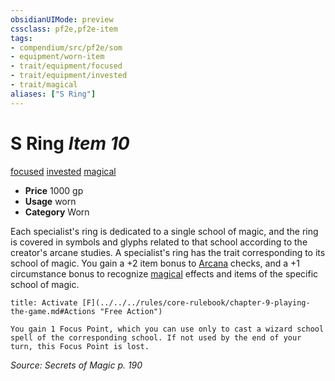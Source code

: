 ```yaml
---
obsidianUIMode: preview
cssclass: pf2e,pf2e-item
tags:
- compendium/src/pf2e/som
- equipment/worn-item
- trait/equipment/focused
- trait/equipment/invested
- trait/magical
aliases: ["S Ring"]
---
```

# S Ring *Item 10*  
[focused](focused.md)  [invested](invested.md)  [magical](magical.md)  

- **Price** 1000 gp
- **Usage** worn
- **Category** Worn

Each specialist's ring is dedicated to a single school of magic, and the ring is covered in symbols and glyphs related to that school according to the creator's arcane studies. A specialist's ring has the trait corresponding to its school of magic. You gain a +2 item bonus to [Arcana](../../skills.md#Arcana) checks, and a +1 circumstance bonus to recognize [magical](magical.md) effects and items of the specific school of magic.

```ad-embed-ability
title: Activate [F](../../../rules/core-rulebook/chapter-9-playing-the-game.md#Actions "Free Action")

You gain 1 Focus Point, which you can use only to cast a wizard school spell of the corresponding school. If not used by the end of your turn, this Focus Point is lost.
```

*Source: Secrets of Magic p. 190*
